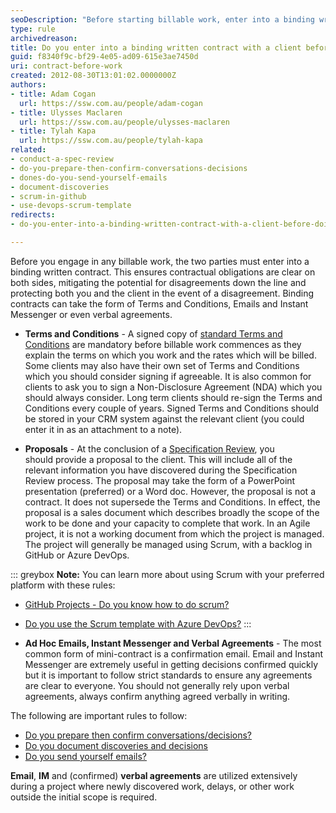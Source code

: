```yaml
---
seoDescription: "Before starting billable work, enter into a binding written contract with clients to ensure clear contractual obligations and mitigate potential disagreements."
type: rule
archivedreason: 
title: Do you enter into a binding written contract with a client before doing any billable work?
guid: f8340f9c-bf29-4e05-ad09-615e3ae7450d
uri: contract-before-work
created: 2012-08-30T13:01:02.0000000Z
authors:
- title: Adam Cogan
  url: https://ssw.com.au/people/adam-cogan
- title: Ulysses Maclaren
  url: https://ssw.com.au/people/ulysses-maclaren
- title: Tylah Kapa
  url: https://ssw.com.au/people/tylah-kapa
related: 
- conduct-a-spec-review
- do-you-prepare-then-confirm-conversations-decisions
- dones-do-you-send-yourself-emails
- document-discoveries 
- scrum-in-github
- use-devops-scrum-template
redirects: 
- do-you-enter-into-a-binding-written-contract-with-a-client-before-doing-any-billable-work

---
```


Before you engage in any billable work, the two parties must enter into a binding  written contract. This ensures contractual obligations are clear on both sides, mitigating the potential for disagreements down the line and protecting both you and the client in the event of a disagreement. Binding contracts can take the form of Terms and Conditions, Emails and Instant Messenger or even verbal agreements.

<!--endintro-->

* **Terms and Conditions** - A signed copy of [standard Terms and Conditions](https://www.ssw.com.au/SSW/Standards/Forms/ConsultingOrderTermsConditions.aspx) are mandatory before billable work commences as they explain the terms on which you work and the rates which will be billed. Some clients may also have their own set of Terms and Conditions which you should consider signing if agreeable. It is also common for clients to ask you to sign a Non-Disclosure Agreement (NDA) which you should always consider. Long term clients should re-sign the Terms and Conditions every couple of years. Signed Terms and Conditions should be stored in your CRM system against the relevant client (you could enter it in as an attachment to a note).

* **Proposals** - At the conclusion of a [Specification Review](/conduct-a-spec-review), you should provide a proposal to the client. This will include all of the relevant information you have discovered during the Specification Review process. The proposal may take the form of a PowerPoint presentation (preferred) or a Word doc. However, the proposal is not a contract. It does not supersede the Terms and Conditions. In effect,  the proposal is a sales document which describes broadly the scope of the work to be done and your capacity to complete that work. In an Agile project, it is not a working document from which the project is managed. The project will generally be managed using Scrum, with a backlog in GitHub or Azure DevOps.

::: greybox
**Note:** You can learn more about using Scrum with your preferred platform with these rules:

* [GitHub Projects - Do you know how to do scrum?](/scrum-in-github)
* [Do you use the Scrum template with Azure DevOps?](/use-devops-scrum-template)
:::

* **Ad Hoc Emails, Instant Messenger and Verbal Agreements** - The most common form of mini-contract is a confirmation email.
Email and Instant Messenger are extremely useful in getting decisions confirmed quickly but it is important to follow strict standards to ensure any agreements are clear to everyone. You should not generally rely upon verbal agreements, always confirm anything agreed verbally in writing.

The following are important rules to follow:

* [Do you prepare then confirm conversations/decisions?](/do-you-prepare-then-confirm-conversations-decisions)
* [Do you document discoveries and decisions](/document-discoveries)
* [Do you send yourself emails?](/dones-do-you-send-yourself-emails)

**Email**, **IM** and (confirmed) **verbal agreements** are utilized extensively during a project where newly discovered work, delays, or other work outside the initial scope is required.
